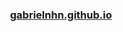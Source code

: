 <div style="text-align: center;">
  <h3><a href="https://gabrielnhn.github.io">gabrielnhn.github.io</a></h3>
</div>

<!--
<div class="icon-container" style="text-align: center;">
 <a href="https://www.python.org/"><img class="icon_img" alt="Python" height="34px" src="https://img.icons8.com/color/240/000000/python.png"></a> -->
<!-- <a href="https://pytorch.org/"><img class="icon_img" alt="Pytorch" height="30px" src="https://raw.githubusercontent.com/pytorch/pytorch/main/docs/source/_static/img/pytorch-logo-dark.png"></a> -->
<!-- <a href="https://opencv.org/"><img class="icon_img" alt="OpenCV" width="30px" src="https://opencv.org/wp-content/uploads/2022/05/logo.png"></a> -->
<!-- <a href="https://system76.com/pop"><img class="icon_img" alt="Pop!OS" height="35px" src="https://static-00.iconduck.com/assets.00/pop-os-icon-512x512-j4ghbj1n.png"></a> -->
<!-- <a href="https://www.ros.org/"><img class="icon_img" alt="ROS" height="30px" src="https://upload.wikimedia.org/wikipedia/commons/thumb/b/bb/Ros_logo.svg/1280px-Ros_logo.svg.png"></a>
</div>
 -->
<!---


<h3>Projects</h3>
<h4> <a href="https://www.youtube.com/watch?v=ufpI7cly8JM"><img height="50px" src="https://img.youtube.com/vi/ufpI7cly8JM/0.jpg" alt="Line Follower Video"></a> 
RoboCore Experience 2023 Innovation Award | <a href="https://www.youtube.com/watch?v=ufpI7cly8JM">Line Follower Video</a> </h4>

<!--- <h3>Publications</h3> -->
<!---
<h4> <a href="https://www.youtube.com/watch?v=_muyewFN-GU"><img height="50px" src="https://img.youtube.com/vi/_muyewFN-GU/0.jpg" alt="Video demo"></a>  "Look where you’re going: Classifying drivers' attention through 3D gaze estimation" | <a href="./Thesis_LWYG.pdf">PDF</a> | <a href="https://github.com/VRI-UFPR/LWYG-drivers-attention">Code</a> | <a href="https://www.youtube.com/watch?v=_muyewFN-GU">Video Demo</a> </h4>

<h4> <a href="https://www.youtube.com/watch?v=s49nZorNE7A"><img height="50px" src="https://img.youtube.com/vi/s49nZorNE7A/0.jpg" alt="Video demo"></a> "VRI-GazeNet: 3D Gaze Estimation for Real-time Applications" | <a href="https://github.com/VRI-UFPR/GazeNet">GitHub Code</a> | <a href="https://www.youtube.com/watch?v=s49nZorNE7A">Video demo</a>  </h4>

</div>
-->
